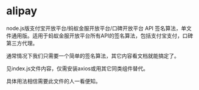 # alipay
node.js版支付宝开放平台/蚂蚁金服开放平台/口碑开放平台 API 签名算法，单文件通用版。适用于蚂蚁金服开放平台所有API的签名算法，包括支付宝支付，口碑第三方代理。

通常情况下我们只需要一个简单的签名算法，其它内容看文档就能搞定了。

见index.js文件内容，仅需安装axios或用其它同类组件替代。

具体用法相信需要此文件的人一看便知。